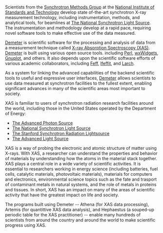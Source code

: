 
Scientists from the
[Synchrotron Methods Group](http://www.nist.gov/mml/mmsd/synchrotron_methods/index.cfm)
at the
[National Institute of Standards and Technology](http://www.nist.gov)
develop state of-the-art synchrotron X-ray measurement technology,
including instrumentation, methods, and analytical tools, for
beamlines at [The National Synchrotron Light Source](http://www.bnl.gov/ps).
The instrumentation and methodology develop at a rapid pace, requiring
novel software tools to make effective use of the data measured.

[Demeter](https://github.com/bruceravel/demeter) is scientific
software for the processing and analysis of data from a measurement
technique called
[X-ray Absorption Spectroscopy (XAS)](http://en.wikipedia.org/wiki/EXAFS).
[Demeter](https://github.com/bruceravel/demeter) is built using
various open source tools. including [Perl](http://www.perl.org),
[wxWidgets](http://www.wxwidgets.org/),
[Gnuplot](http://www.gnuplot.info), and others.  It also depends upon
the scientific software efforts of various academic collaborators,
including [Feff](http://www.feffproject.org/),
[Ifeffit](https://github.com/newville/ifeffit), and
[Larch](https://github.com/xraypy/xraylarch).

As a system for linking the advanced capabilities of the backend
scientific tools to useful and expressive user interfaces,
[Demeter](https://github.com/bruceravel/demeter) allows scientists to
use data measured at synchrotron facilities to the fullest extent,
enabling significant advances in many of the scientific areas most
important to society.  

XAS is familiar to users of synchrotron radiation research facilities
around the world, including those in the United States operated by the
Department of Energy:

  * [The Advanced Photon Source](http://www.aps.anl.gov)
  * [The National Synchrotron Light Source](http://www.bnl.gov/ps)
  * [The Stanford Synchrotron Radiation Lightsource](http://ssrl.slac.stanford.edu/)
  * [The Advanced Light Source](http://www-als.lbl.gov/)
  
XAS is a way of probing the electronic and atomic structure of matter
using X-rays.  With XAS, a researcher can understand the properties
and behavior of materials by understanding how the atoms in the
material stack together.  XAS plays a central role in a wide variety
of scientific activities.  It is essential to researchers working in
energy science (including batteries, fuel cells, catalytic materials,
photovoltaic materials), materials for computers and electronics,
environmental science topics such as the fate and trasport of
contaminant metals in natural systems, and the role of metals in
proteins and tissues.  In short, XAS has an impact on many of the areas of
scientific activity that have the greatest impact on life and society.

The programs built using Demeter -- Athena (for XAS data processing),
Artemis (for quantittive XAS data analysis), and Hephaestus (a
souped-up periodic table for the XAS practitioner) -- enable many
hundreds of scientists from around the country and around the world to
make scientific progress using XAS.
